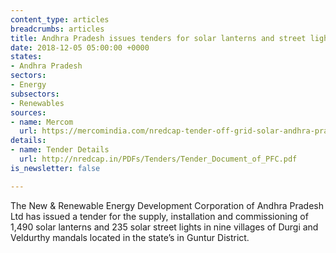 ```yaml
---
content_type: articles
breadcrumbs: articles
title: Andhra Pradesh issues tenders for solar lanterns and street lights
date: 2018-12-05 05:00:00 +0000
states:
- Andhra Pradesh
sectors:
- Energy
subsectors:
- Renewables
sources:
- name: Mercom
  url: https://mercomindia.com/nredcap-tender-off-grid-solar-andhra-pradesh/
details:
- name: Tender Details
  url: http://nredcap.in/PDFs/Tenders/Tender_Document_of_PFC.pdf
is_newsletter: false

---
```

The New & Renewable Energy Development Corporation of Andhra Pradesh Ltd has issued a tender for the supply, installation and commissioning of 1,490 solar lanterns and 235 solar street lights in nine villages of Durgi and Veldurthy mandals located in the state’s in Guntur District.

